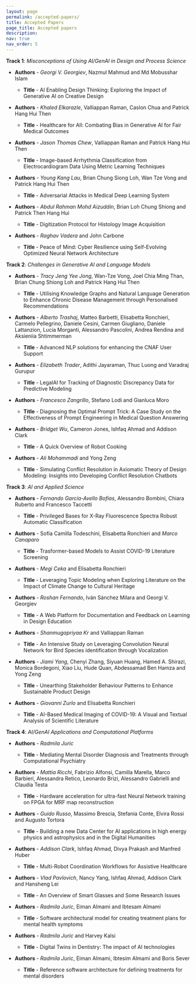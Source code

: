 ```yaml
---
layout: page
permalink: /accepted-papers/
title: Accepted Papers
page_title: Accepted papers
description:
nav: true
nav_order: 5
---
```


**Track 1**: _Misconceptions of Using AI/GenAI in Design and Process Science_ 

 - **Authors** - _Georgi V. Georgiev_, Nazmul Mahmud and Md Mobusshar Islam
   - **Title** - AI Enabling Design Thinking: Exploring the Impact of Generative AI on Creative Design

 - **Authors** - _Khaled Elkarazle_, Valliappan Raman, Caslon Chua and Patrick Hang Hui Then
   - **Title** - Healthcare for All: Combating Bias in Generative AI for Fair Medical Outcomes

 - **Authors** - _Jason Thomas Chew_, Valliappan Raman and Patrick Hang Hui Then
   - **Title** - Image-based Arrhythmia Classification from Electrocardiogram Data Using Metric Learning Techniques

 - **Authors** - _Young Kang Lau_, Brian Chung Siong Loh, Wan Tze Vong and Patrick Hang Hui Then
   - **Title** - Adversarial Attacks in Medical Deep Learning System

 - **Authors** - _Abdul Rahman Mohd Aizuddin_, Brian Loh Chung Shiong and Patrick Then Hang Hui
   - **Title** - Digitization Protocol for Histology Image Acquisition

 - **Authors** - _Raghav Vadera_ and John Carbone
   - **Title** - Peace of Mind: Cyber Resilience using Self-Evolving Optimized Neural Network Architecture

**Track 2**: _Challenges in Generative AI and Language Models_ 

 - **Authors** - _Tracy Jeng Yee Jong_, Wan-Tze Vong, Joel Chia Ming Than, Brian Chung Shiong Loh and Patrick Hang Hui Then
   - **Title** - Utilising Knowledge Graphs and Natural Language Generation to Enhance Chronic Disease Management through Personalised Recommendations

 - **Authors** - _Alberto Trashaj_, Matteo Barbetti, Elisabetta Ronchieri, Carmelo Pellegrino, Daniele Cesini, Carmen Giugliano, Daniele Lattanzion, Lucia Morganti, Alessandro Pascolini, Andrea Rendina and Aksieniia Shtimmerman
   - **Title** - Advanced NLP solutions for enhancing the CNAF User Support

 - **Authors** - _Elizabeth Trader_, Adithi Jayaraman, Thuc Luong and Varadraj Gurupur
   - **Title** - LegalAI for Tracking of Diagnostic Discrepancy Data for Predictive Modeling

 - **Authors** - _Francesco Zangrillo_, Stefano Lodi and Gianluca Moro 
   - **Title** - Diagnosing the Optimal Prompt Trick: A Case Study on the Effectiveness of Prompt Engineering in Medical Question Answering

 - **Authors** - _Bridget Wu_, Cameron Jones, Ishfaq Ahmad and Addison Clark
   - **Title** - A Quick Overview of Robot Cooking

 - **Authors** - _Ali Mohammadi_ and Yong Zeng
   - **Title** - Simulating Conflict Resolution in Axiomatic Theory of Design Modeling: Insights into Developing Conflict Resolution Chatbots

**Track 3**: _AI and Applied Science_ 

 - **Authors** - _Fernando García-Avello Bofías_, Alessandro Bombini, Chiara Ruberto and Francesco Taccetti
   - **Title** - Privileged Bases for X-Ray Fluorescence Spectra Robust Automatic Classification

 - **Authors** - Sofia Camilla Todeschini, Elisabetta Ronchieri and _Marco Canaparo_
   - **Title** - Trasformer-based Models to Assist COVID-19 Literature Screening

 - **Authors** - _Megi Ceka_ and Elisabetta Ronchieri
   - **Title** - Leveraging Topic Modeling when Exploring Literature on the Impact of Climate Change to Cultural Heritage

 - **Authors** - _Roshan Fernando_, Iván Sánchez Milara and Georgi V. Georgiev
   - **Title** - A Web Platform for Documentation and Feedback on Learning in Design Education

 - **Authors** - _Shanmugapriyaa Kr_ and Valliappan Raman
   - **Title** - An Intensive Study on Leveraging Convolution Neural Network for Bird Species identification through Vocalization	

 - **Authors** - _Jiami Yang_, Chenyi Zhang, Siyuan Huang, Hamed A. Shirazi, Monica Bordegoni, Xiao Liu, Hude Quan, Abdessamad Ben Hamza and Yong Zeng
   - **Title** - Unearthing Stakeholder Behaviour Patterns to Enhance Sustainable Product Design

 - **Authors** - _Giovanni Zurlo_ and Elisabetta Ronchieri
   - **Title** - AI-Based Medical Imaging of COVID-19: A Visual and Textual Analysis of Scientific Literature

**Track 4**: _AI/GenAI Applications and Computational Platforms_ 

 - **Authors** - _Radmila Juric_
   - **Title** - Mediating Mental Disorder Diagnosis and Treatments through Computational Psychiatry
 
 - **Authors** - _Mattia Ricchi_, Fabrizio Alfonsi, Camilla Marella, Marco Barbieri, Alessandra Retico, Leonardo Brizi, Alessandro Gabrielli and Claudia Testa
   - **Title** - Hardware acceleration for ultra-fast Neural Network training on FPGA for MRF map reconstruction

 - **Authors** - _Guido Russo_, Massimo Brescia, Stefania Conte, Elvira Rossi and Augusto Tortora
   - **Title** - Building a new Data Center for AI applications in high energy physics and astrophysics and in the Digital Humanities

 - **Authors** - _Addison Clark_, Ishfaq Ahmad, Divya Prakash and Manfred Huber
   - **Title** - Multi-Robot Coordination Workflows for Assistive Healthcare

 - **Authors** - _Vlad Pavlovich_, Nancy Yang, Ishfaq Ahmad, Addison Clark and Hansheng Lei
   - **Title** - An Overview of Smart Glasses and Some Research Issues

 - **Authors** - _Radmila Juric_, Eiman Almami and Ibtesam Almami
   - **Title** - Software architectural model for creating treatment plans for mental health symptoms

 - **Authors** - _Radmila Juric_ and Harvey Kalsi
   - **Title** - Digital Twins in Dentistry: The impact of AI technologies

 - **Authors** - _Radmila Juric_, Eiman Almami, Ibtesim Almami and Boris Sever
   - **Title** - Reference software architecture for defining treatments for mental disorders
